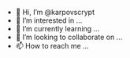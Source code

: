 - 👋 Hi, I’m @karpovscrypt
- 👀 I’m interested in ...
- 🌱 I’m currently learning ...
- 💞️ I’m looking to collaborate on ...
- 📫 How to reach me ...

<!---
karpovscrypt/karpovscrypt is a ✨ special ✨ repository because its `README.md` (this file) appears on your GitHub profile.
You can click the Preview link to take a look at your changes.
--->
